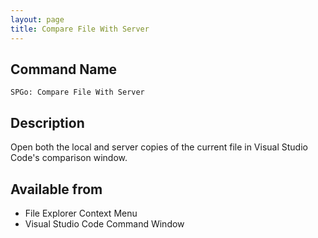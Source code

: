 ```yaml
---
layout: page
title: Compare File With Server
---
```


## Command Name

`SPGo: Compare File With Server`

## Description

Open both the local and server copies of the current file in Visual Studio Code's comparison window.

## Available from

* File Explorer Context Menu
* Visual Studio Code Command Window
